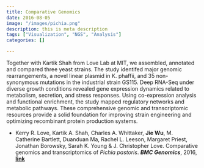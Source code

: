 ```yaml
---
title: Comparative Genomics
date: 2016-08-05
image: "/images/pichia.png"
description: this is meta description
tags: ["Visualization", "NGS", "Analysis"]
categories: []

---
```


Together with Kartik Shah from Love Lab at MIT, we assembled, annotated and compared three yeast strains. The study identifed major genomic rearrangements, a novel linear plasmid in K. phaffii, and 35 non-synonymous mutations in the industrial strain GS115. Deep RNA-Seq under diverse growth conditions revealed gene expression dynamics related to metabolism, secretion, and stress responses. Using co-expression analysis and functional enrichment, the study mapped regulatory networks and metabolic pathways. These comprehensive genomic and transcriptomic resources provide a solid foundation for improving strain engineering and optimizing recombinant protein production systems.

- Kerry R. Love, Kartik A. Shah, Charles A. Whittaker, **Jie Wu**, M. Catherine Bartlett, Duanduan Ma, Rachel L. Leeson, Margaret Priest, Jonathan Borowsky, Sarah K. Young & J. Christopher Love. Comparative genomics and transcriptomics of _Pichia pastoris_. **_BMC Genomics_**, 2016, **[link](https://doi.org/10.1186/s12864-016-2876-y)**
